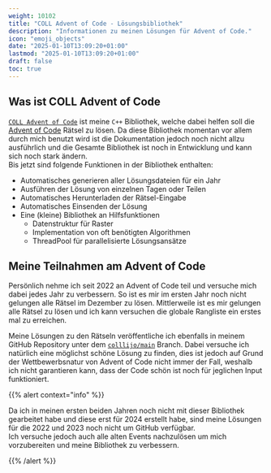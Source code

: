 ```yaml
---
weight: 10102
title: "COLL Advent of Code - Lösungsbibliothek"
description: "Informationen zu meinen Lösungen für Advent of Code."
icon: "emoji_objects"
date: "2025-01-10T13:09:20+01:00"
lastmod: "2025-01-10T13:09:20+01:00"
draft: false
toc: true
---
```


## Was ist COLL Advent of Code

[`COLL Advent of Code`][aoc-github] ist meine `C++` Bibliothek, welche dabei
helfen soll die [Advent of Code][aoc] Rätsel zu lösen. Da diese Bibliothek
momentan vor allem durch mich benutzt wird ist die Dokumentation jedoch noch
nicht allzu ausführlich und die Gesamte Bibliothek ist noch in Entwicklung und
kann sich noch stark ändern.  
Bis jetzt sind folgende Funktionen in der Bibliothek enthalten:

- Automatisches generieren aller Lösungsdateien für ein Jahr
- Ausführen der Lösung von einzelnen Tagen oder Teilen
- Automatisches Herunterladen der Rätsel-Eingabe
- Automatisches Einsenden der Lösung
- Eine (kleine) Bibliothek an Hilfsfunktionen
  - Datenstruktur für Raster
  - Implementation von oft benötigten Algorithmen
  - ThreadPool für parallelisierte Lösungsansätze

## Meine Teilnahmen am Advent of Code

Persönlich nehme ich seit 2022 an Advent of Code teil und versuche mich dabei
jedes Jahr zu verbessern. So ist es mir im ersten Jahr noch nicht gelungen alle
Rätsel im Dezember zu lösen. Mittlerweile ist es mir gelungen alle Rätsel zu
lösen und ich kann versuchen die globale Rangliste ein erstes mal zu erreichen.

Meine Lösungen zu den Rätseln veröffentliche ich ebenfalls in meinem GitHub
Repository unter dem [`colllijo/main`][aoc-github-solutions] Branch. Dabei
versuche ich natürlich eine möglichst schöne Lösung zu finden, dies ist jedoch
auf Grund der Wettbewerbsnatur von Advent of Code nicht immer der Fall, weshalb
ich nicht garantieren kann, dass der Code schön ist noch für jeglichen Input
funktioniert.

{{% alert context="info" %}}

Da ich in meinen ersten beiden Jahren noch nicht mit dieser Bibliothek
gearbeitet habe und diese erst für 2024 erstellt habe, sind meine Lösungen
für die 2022 und 2023 noch nicht um GitHub verfügbar.  
Ich versuche jedoch auch alle alten Events nachzulösen um mich vorzubereiten und
meine Bibliothek zu verbessern.

{{% /alert %}}

[aoc]: https://adventofcode.com/
[aoc-github]: https://github.com/colllijo/advent-of-code
[aoc-github-solutions]: https://github.com/colllijo/advent-of-code/tree/colllijo/main
